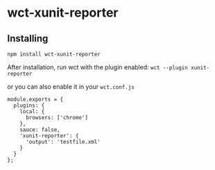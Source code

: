 # wct-xunit-reporter

## Installing

```npm install wct-xunit-reporter ```

After installation, run wct with the plugin enabled: ```wct --plugin xunit-reporter```

or you can also enable it in your ```wct.conf.js```

```
module.exports = {
  plugins: {
    local: {
      browsers: ['chrome']
    },
    sauce: false,
    'xunit-reporter': {
      'output': 'testfile.xml'
    }
  }
};
```
